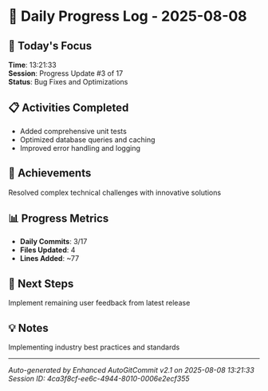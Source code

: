 # 📅 Daily Progress Log - 2025-08-08

## 🎯 Today's Focus
**Time**: 13:21:33  
**Session**: Progress Update #3 of 17  
**Status**: Bug Fixes and Optimizations

## 📋 Activities Completed
- Added comprehensive unit tests
- Optimized database queries and caching
- Improved error handling and logging

## 🚀 Achievements
Resolved complex technical challenges with innovative solutions

## 📊 Progress Metrics
- **Daily Commits**: 3/17
- **Files Updated**: 4
- **Lines Added**: ~77

## 🎯 Next Steps
Implement remaining user feedback from latest release

## 💡 Notes
Implementing industry best practices and standards

---
*Auto-generated by Enhanced AutoGitCommit v2.1 on 2025-08-08 13:21:33*
*Session ID: 4ca3f8cf-ee6c-4944-8010-0006e2ecf355*
